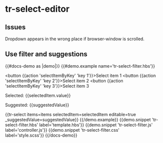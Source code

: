# tr-select-editor

## Issues

Dropdown appears in the wrong place if browser-window is scrolled.

## Use filter and suggestions

{{#docs-demo as |demo|}}
  {{#demo.example name='tr-select-filter.hbs'}}
    <div class="docu-options-block">
      <button {{action 'selectItemByKey' 'key 1'}}>Select item 1</button>
      <button {{action 'selectItemByKey' 'key 2'}}>Select item 2</button>
      <button {{action 'selectItemByKey' 'key 3'}}>Select item 3</button>
    </div>
    <p>Selected: {{selectedItem.value}}</p>
    <p>Suggested: {{suggestedValue}}</p>
    {{tr-select items=items selectedItem=selectedItem editable=true _suggestedValue=suggestedValue}}
  {{/demo.example}}
  {{demo.snippet 'tr-select-filter.hbs' label='template.hbs'}}
  {{demo.snippet 'tr-select-filter.js' label='controller.js'}}
  {{demo.snippet 'tr-select-filter.css' label='style.scss'}}
{{/docs-demo}}
